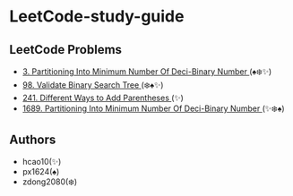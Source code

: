 # LeetCode-study-guide

## LeetCode Problems

- [3.  Partitioning Into Minimum Number Of Deci-Binary Number ](/Week001/3) (:spades::snowflake:✨)
- [98.  Validate Binary Search Tree ](/Week001/98/) (:snowflake::spades:✨)
- [241.  Different Ways to Add Parentheses ](/Week002/241/) (✨)
- [1689.  Partitioning Into Minimum Number Of Deci-Binary Number ](/Week001/1689/) (✨:snowflake::spades:)
## Authors
* hcao10(✨)
* px1624(:spades:)
* zdong2080(:snowflake:)
